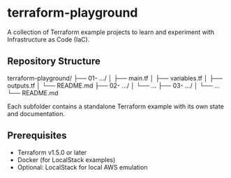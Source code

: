 # terraform-playground

A collection of Terraform example projects to learn and experiment with Infrastructure as Code (IaC).

## Repository Structure

terraform-playground/
├── 01- .../
│   ├── main.tf
│   ├── variables.tf
│   ├── outputs.tf
│   └── README.md
├── 02- .../
│   └── ...
├── 03- .../
│   └── ...
└── README.md

Each subfolder contains a standalone Terraform example with its own state and documentation.

## Prerequisites

- Terraform v1.5.0 or later
- Docker (for LocalStack examples)
- Optional: LocalStack for local AWS emulation
